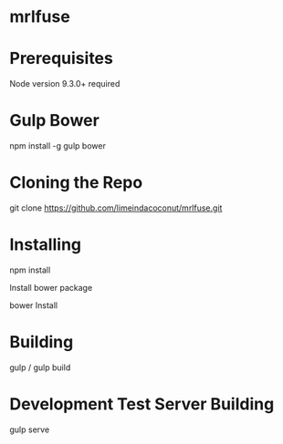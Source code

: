 # mrlfuse

# Prerequisites
Node version 9.3.0+ required

# Gulp Bower

npm install -g gulp bower

# Cloning the Repo

git clone https://github.com/limeindacoconut/mrlfuse.git

# Installing

npm install

Install bower package

bower Install

# Building

gulp / gulp build

# Development Test Server Building

gulp serve